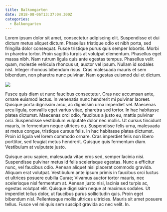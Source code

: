 ```yaml
---
title: Balkongarten
date: 2018-08-06T13:37:04.300Z
categories:
  - Balkongarten
---
```

Lorem ipsum dolor sit amet, consectetur adipiscing elit. Suspendisse et dui dictum metus aliquet dictum. Phasellus tristique odio et nibh porta, sed fringilla dolor consequat. Fusce tristique purus quis semper lobortis. Morbi in pharetra tortor. Proin sagittis turpis at volutpat elementum. Phasellus eget massa nibh. Nam rutrum ligula quis ante egestas tempus. Phasellus velit quam, molestie vehicula rhoncus ut, auctor vel ipsum. Nullam id sodales nisl. Integer rhoncus bibendum risus. Cras malesuada mauris et sem bibendum, non pharetra nunc pulvinar. Nam egestas euismod dui et dictum.

![](/img/uploads/p7270087.jpg)



Fusce quis diam ut nunc faucibus consectetur. Cras nec accumsan ante, ornare euismod lectus. In venenatis nunc hendrerit mi pulvinar laoreet. Quisque porta dignissim arcu, ac dignissim urna imperdiet vel. Maecenas arcu ligula, convallis eget varius vitae, pharetra sed tortor. In hac habitasse platea dictumst. Maecenas orci odio, faucibus a justo eu, mattis pulvinar orci. Suspendisse vestibulum vulputate dolor nec mollis. Ut cursus tincidunt mauris, in fermentum neque ultrices eu. Suspendisse felis urna, malesuada at metus congue, tristique cursus felis. In hac habitasse platea dictumst. Proin id ligula vel lorem commodo ornare. Cras imperdiet felis non libero porttitor, sed feugiat metus hendrerit. Quisque quis fermentum diam. Vestibulum at vulputate justo.

Quisque arcu sapien, malesuada vitae eros sed, semper lacinia nisi. Suspendisse pulvinar metus id felis scelerisque egestas. Nunc a efficitur nunc, vel faucibus odio. Aenean aliquet nisi placerat commodo gravida. Aliquam erat volutpat. Vestibulum ante ipsum primis in faucibus orci luctus et ultrices posuere cubilia Curae; Vivamus auctor tortor mauris, nec scelerisque nisl fermentum at. Aenean justo nisi, lacinia sed turpis ac, egestas volutpat elit. Quisque dignissim neque at maximus sodales. Ut imperdiet tellus dolor, ut faucibus purus sollicitudin quis. Proin eget bibendum nisl. Pellentesque mollis ultrices ultricies. Mauris sit amet posuere tellus. Fusce vel mi quis sem suscipit gravida ac nec velit. In.
